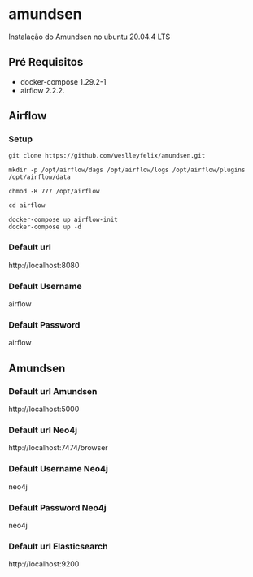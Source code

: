 # amundsen
Instalação do Amundsen no ubuntu 20.04.4 LTS

## Pré Requisitos
- docker-compose 1.29.2-1 
- airflow 2.2.2.

## Airflow
### Setup
```
git clone https://github.com/weslleyfelix/amundsen.git
```
```
mkdir -p /opt/airflow/dags /opt/airflow/logs /opt/airflow/plugins /opt/airflow/data

chmod -R 777 /opt/airflow
```
```
cd airflow
```
```
docker-compose up airflow-init
docker-compose up -d
```

### Default url 
http://localhost:8080

### Default Username
airflow

### Default Password
airflow

## Amundsen

### Default url Amundsen
http://localhost:5000


### Default url Neo4j
http://localhost:7474/browser

### Default Username Neo4j
neo4j

### Default Password Neo4j
neo4j

### Default url Elasticsearch
http://localhost:9200


